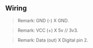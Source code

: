 


## Wiring



> Remark:  GND (-) X GND.

> Remark: VCC (+) X 5v // 3v3.

> Remark: Data (out) X Digital pin 2.




